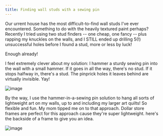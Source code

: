 ```yaml
---
title: Finding wall studs with a sewing pin
---
```


Our urrent house has the most difficult-to-find wall studs I've ever encountered. Something to do with the heavily textured paint perhaps? Recently I tried using two stud finders -- one cheap, one fancy -- plus rapping my knuckles on the walls, and I STILL ended up drilling 5(!) unsuccessful holes before I found a stud, more or less by luck!

Enough already!

I feel extremely clever about my solution: I hammer a sturdy sewing pin into the wall with a small hammer. If it goes in all the way, there's no stud. If it stops halfway in, there's a stud. The pinprick holes it leaves behind are virtually invisible.
Yay! 

![image](https://github.com/user-attachments/assets/7889cb83-7814-477c-8efa-afb222763821)

By the way, I use the hammer-in-a-sewing pin solution to hang all sorts of lightweight art on my walls, up to and including my larger art quilts! So flexible and fun. My mom tipped me on to that approach. Dollar store frames are perfect for this approach cause they're super lightweight.  here's the backside of a frame to give you an idea.

![image](https://github.com/user-attachments/assets/d40fcd2b-81a0-4e1c-9f35-edc97d9454bb)

